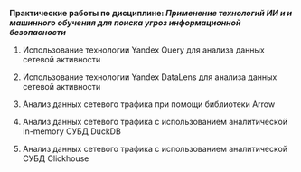 **Практические работы по дисциплине: *Применение технологий ИИ и и машинного обучения для поиска угроз информационной безопасности***

1.  Использование технологии Yandex Query для анализа данных сетевой активности

2.  Использование технологии Yandex DataLens для анализа данных сетевой активности

3.  Анализ данных сетевого трафика при помощи библиотеки Arrow

4.  Анализ данных сетевого трафика с использованием аналитической in-memory СУБД DuckDB

5.  Анализ данных сетевого трафика с использованием аналитической СУБД Clickhouse
